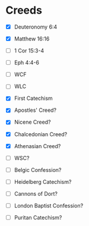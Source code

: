 # Creeds

- [x] Deuteronomy 6:4
- [x] Matthew 16:16
- [ ] 1 Cor 15:3-4
- [ ] Eph 4:4-6

- [ ] WCF
- [ ] WLC
- [x] First Catechism
- [x] Apostles' Creed?
- [x] Nicene Creed?
- [x] Chalcedonian Creed?
- [x] Athenasian Creed?
- [ ] WSC?
- [ ] Belgic Confession?
- [ ] Heidelberg Catechism?
- [ ] Cannons of Dort?
- [ ] London Baptist Confession?
- [ ] Puritan Catechism?
